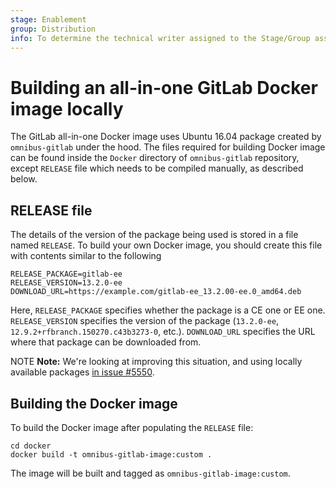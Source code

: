 ```yaml
---
stage: Enablement
group: Distribution
info: To determine the technical writer assigned to the Stage/Group associated with this page, see https://about.gitlab.com/handbook/engineering/ux/technical-writing/#designated-technical-writers
---
```


# Building an all-in-one GitLab Docker image locally

The GitLab all-in-one Docker image uses Ubuntu 16.04 package created by
`omnibus-gitlab` under the hood. The files required for building Docker image
can be found inside the `Docker` directory of `omnibus-gitlab` repository,
except `RELEASE` file which needs to be compiled manually, as described below.

## RELEASE file

The details of the version of the package being used is stored in a file named
`RELEASE`. To build your own Docker image, you should create this file with
contents similar to the following

```plaintext
RELEASE_PACKAGE=gitlab-ee
RELEASE_VERSION=13.2.0-ee
DOWNLOAD_URL=https://example.com/gitlab-ee_13.2.00-ee.0_amd64.deb
```

Here, `RELEASE_PACKAGE` specifies whether the package is a CE one or EE one.
`RELEASE_VERSION` specifies the version of the package (`13.2.0-ee`,
`12.9.2+rfbranch.150270.c43b3273-0`, etc.). `DOWNLOAD_URL` specifies the URL
where that package can be downloaded from.

NOTE **Note:**
We're looking at improving this situation, and using locally available packages
[in issue #5550](https://gitlab.com/gitlab-org/omnibus-gitlab/-/issues/5550).

## Building the Docker image

To build the Docker image after populating the `RELEASE` file:

```shell
cd docker
docker build -t omnibus-gitlab-image:custom .
```

The image will be built and tagged as `omnibus-gitlab-image:custom`.
